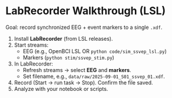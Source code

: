 # LabRecorder Walkthrough (LSL)

Goal: record synchronized EEG + event markers to a single `.xdf`.

1) Install **LabRecorder** (from LSL releases).
2) Start streams:
   - EEG (e.g., OpenBCI LSL OR `python code/sim_ssvep_lsl.py`)
   - Markers (`python stim/ssvep_stim.py`)
3) In LabRecorder:
   - Refresh streams → select **EEG** and **markers**.
   - Set filename, e.g., `data/raw/2025-09-01_S01_ssvep_01.xdf`.
4) Record (Start → run task → Stop). Confirm the file saved.
5) Analyze with your notebook or scripts.
